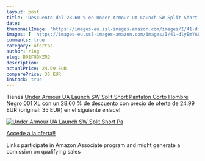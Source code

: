 ```yaml
---
layout: post
title: 'Descuento del 28.60 % en Under Armour UA Launch SW Split Short Pa'
date: 
thumbnailImage: 'https://images-eu.ssl-images-amazon.com/images/I/41-dlyEmYAL._SL200_.jpg'
images: [ 'https://images-eu.ssl-images-amazon.com/images/I/41-dlyEmYAL._SL200_.jpg' ]
comments: true
category: ofertas
author: ring
slug: B01FH8KZR2
description:
actualPrice: 24.99 EUR
comparePrice: 35 EUR
inStock: true
---
```


Tienes [Under Armour UA Launch SW Split Short Pantalón Corto  Hombre  Negro  001   XL](https://www.amazon.es/dp/B01FH8KZR2/?tag=tolees-21) con un 28.60 % de descuento con precio de oferta de 24.99 EUR (original: 35 EUR) en el siguiente enlace!

[![Under Armour UA Launch SW Split Short Pa](https://images-eu.ssl-images-amazon.com/images/I/41-dlyEmYAL._SL200_.jpg)](https://www.amazon.es/dp/B01FH8KZR2/?tag=tolees-21)

[Accede a la oferta!!](https://www.amazon.es/dp/B01FH8KZR2/?tag=tolees-21)

Links participate in Amazon Associate program and might generate a comission on qualifying sales


